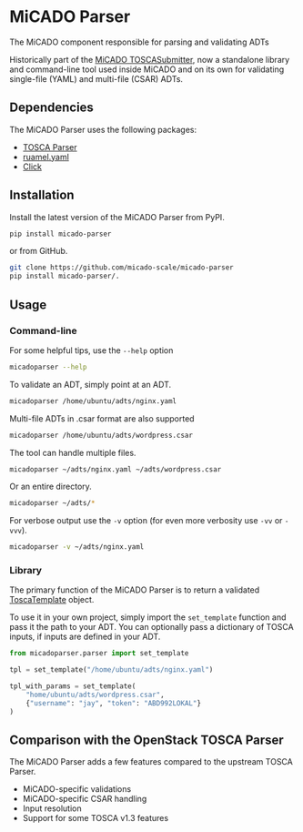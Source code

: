 # MiCADO Parser
The MiCADO component responsible for parsing and validating ADTs

Historically part of the [MiCADO TOSCASubmitter](https://github.com/micado-scale/component_submitter), now a standalone library and command-line tool used inside MiCADO and on its own for validating single-file (YAML) and multi-file (CSAR) ADTs.

## Dependencies
The MiCADO Parser uses the following packages:
- [TOSCA Parser](https://opendev.org/openstack/tosca-parser)
- [ruamel.yaml](https://sourceforge.net/p/ruamel-yaml/code/ci/default/tree/)
- [Click](https://github.com/pallets/click)

## Installation
Install the latest version of the MiCADO Parser from PyPI.

```bash
pip install micado-parser
```

or from GitHub.

```bash
git clone https://github.com/micado-scale/micado-parser
pip install micado-parser/.
```

## Usage

### Command-line
For some helpful tips, use the `--help` option

```bash
micadoparser --help
```

To validate an ADT, simply point at an ADT.

```bash
micadoparser /home/ubuntu/adts/nginx.yaml
```

Multi-file ADTs in .csar format are also supported

```bash
micadoparser /home/ubuntu/adts/wordpress.csar
```

The tool can handle multiple files.

```bash
micadoparser ~/adts/nginx.yaml ~/adts/wordpress.csar
```

Or an entire directory.

```bash
micadoparser ~/adts/*
```

For verbose output use the `-v` option (for even more verbosity use `-vv` or `-vvv`).
```bash
micadoparser -v ~/adts/nginx.yaml
```

### Library
The primary function of the MiCADO Parser is to return a validated [ToscaTemplate](https://opendev.org/openstack/tosca-parser/src/branch/master/toscaparser/tosca_template.py) object.

To use it in your own project, simply import the `set_template` function and pass it the path to your ADT. You can optionally pass a dictionary of TOSCA inputs, if inputs are defined in your ADT.

```python
from micadoparser.parser import set_template

tpl = set_template("/home/ubuntu/adts/nginx.yaml")

tpl_with_params = set_template(
    "home/ubuntu/adts/wordpress.csar",
    {"username": "jay", "token": "ABD992LOKAL"}
)
```

## Comparison with the OpenStack TOSCA Parser
The MiCADO Parser adds a few features compared to the upstream TOSCA Parser.
- MiCADO-specific validations
- MiCADO-specific CSAR handling
- Input resolution
- Support for some TOSCA v1.3 features